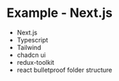 # Example - Next.js

- Next.js
- Typescript
- Tailwind
- chadcn ui
- redux-toolkit
- react bulletproof folder structure
